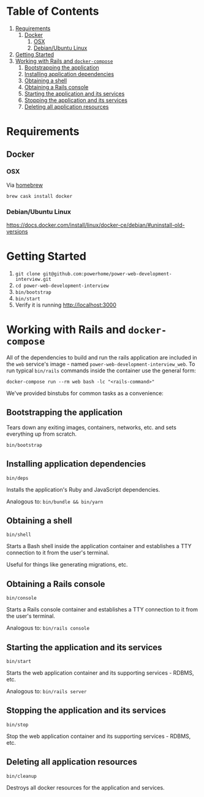# Table of Contents

1.  [Requirements](#orgb01f8d7)
    1.  [Docker](#org85bf7a7)
        1.  [OSX](#org5118f49)
        2.  [Debian/Ubuntu Linux](#org7168fc9)
2.  [Getting Started](#org76343d4)
3.  [Working with Rails and `docker-compose`](#org23b1de9)
    1.  [Bootstrapping the application](#org52fd95d)
    2.  [Installing application dependencies](#orge7ed08d)
    3.  [Obtaining a shell](#org422384f)
    4.  [Obtaining a Rails console](#org0b2fb11)
    5.  [Starting the application and its services](#org24b7325)
    6.  [Stopping the application and its services](#org74964ba)
    7.  [Deleting all application resources](#org98d913e)



<a id="orgb01f8d7"></a>

# Requirements


<a id="org85bf7a7"></a>

## Docker


<a id="org5118f49"></a>

### OSX

Via [homebrew](https://brew.sh/)

    brew cask install docker


<a id="org7168fc9"></a>

### Debian/Ubuntu Linux

<https://docs.docker.com/install/linux/docker-ce/debian/#uninstall-old-versions>


<a id="org76343d4"></a>

# Getting Started

1.  `git clone git@github.com:powerhome/power-web-development-interview.git`
2.  `cd power-web-development-interview`
3.  `bin/bootstrap`
4.  `bin/start`
5.  Verify it is running [http://localhost:3000](http://localhost:3000)


<a id="org23b1de9"></a>

# Working with Rails and `docker-compose`

All of the dependencies to build and run the rails application are
included in the `web` service's image - named
`power-web-development-interview_web`. To run typical `bin/rails`
commands inside the container use the general form:

    docker-compose run --rm web bash -lc "<rails-command>"

We've provided binstubs for common tasks as a convenience:


<a id="org52fd95d"></a>

## Bootstrapping the application

Tears down any exiting images, containers, networks, etc. and sets
everything up from scratch.

    bin/bootstrap


<a id="orge7ed08d"></a>

## Installing application dependencies

    bin/deps

Installs the application's Ruby and JavaScript dependencies.

Analogous to: `bin/bundle && bin/yarn`


<a id="org422384f"></a>

## Obtaining a shell

    bin/shell

Starts a Bash shell inside the application container and establishes a
TTY connection to it from the user's terminal.

Useful for things like generating migrations, etc.


<a id="org0b2fb11"></a>

## Obtaining a Rails console

    bin/console

Starts a Rails console container and establishes a TTY connection to
it from the user's terminal.

Analogous to: `bin/rails console`


<a id="org24b7325"></a>

## Starting the application and its services

    bin/start

Starts the web application container and its supporting services - RDBMS, etc.

Analogous to: `bin/rails server`


<a id="org74964ba"></a>

## Stopping the application and its services

    bin/stop

Stop the web application container and its supporting services - RDBMS, etc.


<a id="org98d913e"></a>

## Deleting all application resources

    bin/cleanup

Destroys all docker resources for the application and services.
